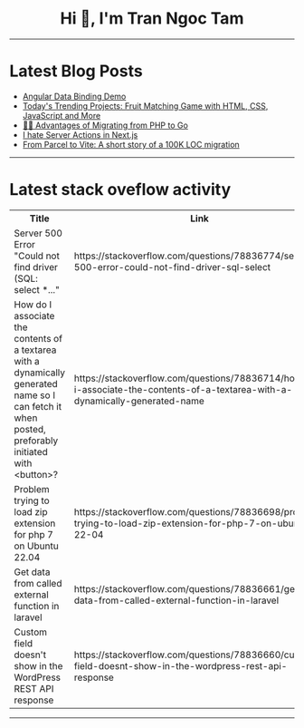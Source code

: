 <h1 align="center">Hi 👋, I'm Tran Ngoc Tam</h1>

---

# Latest Blog Posts 
<!-- BLOG-POST-LIST:START -->
- [Angular Data Binding Demo](https://dev.to/chukwuma1976/angular-data-binding-demo-2b1f)
- [Today&#39;s Trending Projects: Fruit Matching Game with HTML, CSS, JavaScript and More](https://dev.to/labex/todays-trending-projects-fruit-matching-game-with-html-css-javascript-and-more-dd5)
- [🦫🐘 Advantages of Migrating from PHP to Go](https://dev.to/fonteeboa/advantages-of-migrating-from-php-to-go-4mjk)
- [I hate Server Actions in Next.js](https://dev.to/themuneebh/i-hate-server-actions-in-nextjs-36mi)
- [From Parcel to Vite: A short story of a 100K LOC migration](https://dev.to/logto/from-parcel-to-vite-a-short-story-of-a-100k-loc-migration-2m72)
<!-- BLOG-POST-LIST:END -->

---

# Latest stack oveflow activity
<table>
  <tr><th>Title</th><th>Link</th></tr>
  <!-- STACKOVERFLOW:START --><tr><td>Server 500 Error &quot;Could not find driver &lpar;SQL: select *...&quot;</td><td>https://stackoverflow.com/questions/78836774/server-500-error-could-not-find-driver-sql-select</td></tr><tr><td>How do I associate the contents of a textarea with a dynamically generated name so I can fetch it when posted, preforably initiated with &lt;button&gt;?</td><td>https://stackoverflow.com/questions/78836714/how-do-i-associate-the-contents-of-a-textarea-with-a-dynamically-generated-name</td></tr><tr><td>Problem trying to load zip extension for php 7 on Ubuntu 22.04</td><td>https://stackoverflow.com/questions/78836698/problem-trying-to-load-zip-extension-for-php-7-on-ubuntu-22-04</td></tr><tr><td>Get data from called external function in laravel</td><td>https://stackoverflow.com/questions/78836661/get-data-from-called-external-function-in-laravel</td></tr><tr><td>Custom field doesn&#39;t show in the WordPress REST API response</td><td>https://stackoverflow.com/questions/78836660/custom-field-doesnt-show-in-the-wordpress-rest-api-response</td></tr><!-- STACKOVERFLOW:END -->
</table>

---


